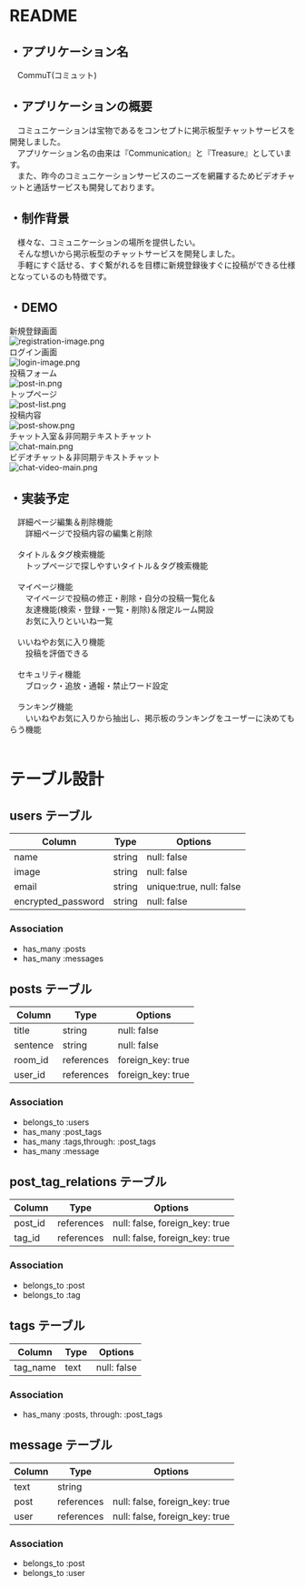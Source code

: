 # README
## ・アプリケーション名 <br>
　CommuT(コミュット)

## ・アプリケーションの概要<br>
　コミュニケーションは宝物であるをコンセプトに掲示板型チャットサービスを開発しました。<br>
　アプリケーション名の由来は『Communication』と『Treasure』としています。<br>
　また、昨今のコミュニケーションサービスのニーズを網羅するためビデオチャットと通話サービスも開発しております。
<br>
## ・制作背景<br>
　様々な、コミュニケーションの場所を提供したい。<br>
　そんな想いから掲示板型のチャットサービスを開発しました。<br>
　手軽にすぐ話せる、すぐ繋がれるを目標に新規登録後すぐに投稿ができる仕様となっているのも特徴です。<br>

## ・DEMO<br>
新規登録画面<br>
![registration-image.png](https://github.com/hagihara-eisuke02/CommuT-35544/blob/7c238bdeb6ed39c0020f623ad0a8a141574eee03/README-images/registration-image.png)<br>
 ログイン画面<br>
![login-image.png](https://github.com/hagihara-eisuke02/CommuT-35544/blob/26a36552a66f5b7261009a7f9c2cce397bb8707f/README-images/rogin-image.png)<br>
 投稿フォーム<br>
![post-in.png](https://github.com/hagihara-eisuke02/CommuT-35544/blob/d428b172fd192a0cb5fde9aa2a520a2ca7d6f876/README-images/post-in.png)<br>
 トップページ<br>
![post-list.png](https://github.com/hagihara-eisuke02/CommuT-35544/blob/d428b172fd192a0cb5fde9aa2a520a2ca7d6f876/README-images/post-list.png)<br>
 投稿内容<br>
![post-show.png](https://github.com/hagihara-eisuke02/CommuT-35544/blob/c68caa2dc8bb12e5a1fcf2e62ccd762384629307/README-images/post-show.png)<br>
 チャット入室＆非同期テキストチャット<br>
![chat-main.png](https://github.com/hagihara-eisuke02/CommuT-35544/blob/c68caa2dc8bb12e5a1fcf2e62ccd762384629307/README-images/chat-main.png)<br>
 ビデオチャット＆非同期テキストチャット<br>
![chat-video-main.png](https://github.com/hagihara-eisuke02/CommuT-35544/blob/c68caa2dc8bb12e5a1fcf2e62ccd762384629307/README-images/chat-video-main.png)<br>
 
 
 
## ・実装予定
　詳細ページ編集＆削除機能
<br>　　詳細ページで投稿内容の編集と削除
<br><br>
　タイトル＆タグ検索機能<br>
　　トップページで探しやすいタイトル＆タグ検索機能
<br><br>
　マイページ機能<br>
　　マイページで投稿の修正・削除・自分の投稿一覧化＆<br>
　　友達機能(検索・登録・一覧・削除)＆限定ルーム開設<br>
　　お気に入りといいね一覧
<br><br>
　いいねやお気に入り機能<br>
　　投稿を評価できる
<br><br>
　セキュリティ機能<br>
　　ブロック・追放・通報・禁止ワード設定
<br><br>
　ランキング機能<br>
　　いいねやお気に入りから抽出し、掲示板のランキングをユーザーに決めてもらう機能
<br><br>

# テーブル設計

## users テーブル

| Column             | Type   | Options                  |
| ------------------ | ------ | ------------------------ |
| name               | string | null: false              |
| image              | string | null: false              |
| email              | string | unique:true, null: false |
| encrypted_password | string | null: false              |

### Association

- has_many :posts
- has_many :messages



## posts テーブル

| Column      | Type       | Options           |
| ----------- | ---------- | ----------------- |
| title       | string     | null: false       |
| sentence    | string     | null: false       |
| room_id     | references | foreign_key: true |
| user_id     | references | foreign_key: true |

### Association

- belongs_to :users
- has_many   :post_tags
- has_many   :tags,through: :post_tags
- has_many   :message



## post_tag_relations テーブル

| Column  | Type       | Options                        |
| ------- | ---------- | ------------------------------ |
| post_id | references | null: false, foreign_key: true |
| tag_id  | references | null: false, foreign_key: true |

### Association

- belongs_to :post
- belongs_to :tag



## tags テーブル

| Column     | Type | Options     |
| ---------- | ---- | ----------- |
| tag_name   | text | null: false |

### Association

- has_many :posts, through: :post_tags



## message テーブル

| Column   | Type       | Options                        |
| -------- | ---------- | ------------------------------ |
| text     | string     |                                |
| post     | references | null: false, foreign_key: true |
| user     | references | null: false, foreign_key: true |

### Association

- belongs_to :post
- belongs_to :user

